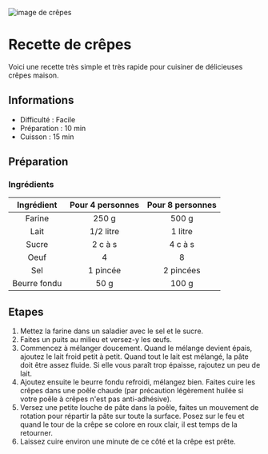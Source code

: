 ![image de crêpes](https://assets.afcdn.com/recipe/20211122/124598_w1000h667c1cx3176cy2107cxt1161cyt477cxb5347cyb3565.webp 'hum des crêpes')

# Recette de crêpes

Voici une recette très simple et très rapide pour cuisiner de délicieuses crêpes maison.

## Informations

* Difficulté : Facile
* Préparation : 10 min
* Cuisson : 15 min

## Préparation

### Ingrédients

|Ingrédient  |Pour 4 personnes|Pour 8 personnes|
|:----------:|:--------------:|:--------------:|
|Farine      |250 g           |500 g           |
|Lait        |1/2 litre       |1 litre         |
|Sucre       |2 c à s         |4 c à s         |
|Oeuf        |4               |8               |
|Sel         |1 pincée        |2 pincées       |
|Beurre fondu|50 g            |100 g           |

## Etapes

1. Mettez la farine dans un saladier avec le sel et le sucre.
2. Faites un puits au milieu et versez-y les œufs.
3. Commencez à mélanger doucement. Quand le mélange devient épais, ajoutez le lait froid petit à petit.
Quand tout le lait est mélangé, la pâte doit être assez fluide. Si elle vous paraît trop épaisse, rajoutez un peu de lait. 
4. Ajoutez ensuite le beurre fondu refroidi, mélangez bien.
Faites cuire les crêpes dans une poêle chaude (par précaution légèrement huilée si votre poêle à crêpes n'est pas anti-adhésive). 
5. Versez une petite louche de pâte dans la poêle, faites un mouvement de rotation pour répartir la pâte sur toute la surface. Posez sur le feu et quand le tour de la crêpe se colore en roux clair, il est temps de la retourner.
6. Laissez cuire environ une minute de ce côté et la crêpe est prête.

